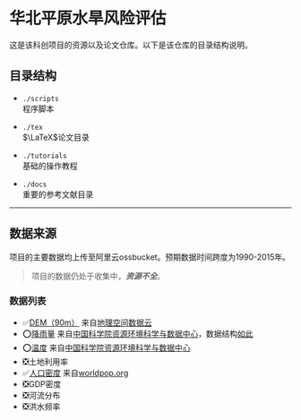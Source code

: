 # 华北平原水旱风险评估
这是该科创项目的资源以及论文仓库。以下是该仓库的目录结构说明。


## 目录结构
* `./scripts`<br>
程序脚本


* `./tex`<br>
$\LaTeX$论文目录


* `./tutorials`<br>
基础的操作教程


* `./docs`<br>
重要的参考文献目录

***
## 数据来源
项目的主要数据均上传至阿里云ossbucket。预期数据时间跨度为1990-2015年。
>项目的数据仍处于收集中，***资源不全***。
### 数据列表
* ✅[DEM（90m）][a] 来自[地理空间数据云][1]
* ⭕[降雨量][b] 来自[中国科学院资源环境科学与数据中心][2]，数据结构[如此][3]
* ⭕[温度][c] 来自[中国科学院资源环境科学与数据中心][2]
* ❎土地利用率
* ✅[人口密度][d] 来自[worldpop.org][4]
* ❎GDP密度
* ❎河流分布
* ❎洪水频率


[1]:<https://www.gscloud.cn/>
[2]:<https://www.resdc.cn/>
[3]:<https://www.resdc.cn/DOI/DOI.aspx?DOIID=103>
[4]:<https://hub.worldpop.org/geodata/summary?id=39773>

[a]:<https://riskevaluate.zyzh20021020.cn/DEM-90/DEM-90.zip>
[b]:<https://riskevaluate.zyzh20021020.cn/PRECIP/中国陆地1948-2016年降水量数据集.csv>
[c]:<https://riskevaluate.zyzh20021020.cn/TEMP/TEMP.zip>
[d]:<https://riskevaluate.zyzh20021020.cn/POPULAR/chn_pd_2000_1km_ASCII_XYZ.zip>